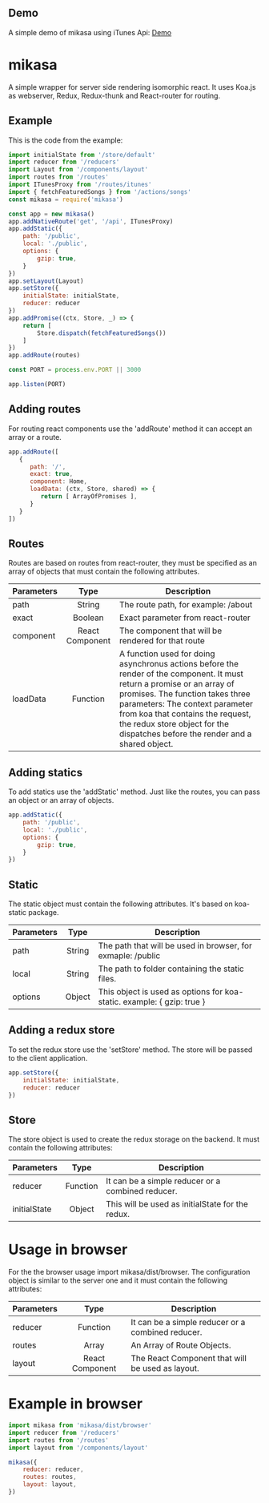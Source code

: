 ## Demo
A simple demo of mikasa using iTunes Api: [Demo](https://mikasa-app.herokuapp.com)

# mikasa
A simple wrapper for server side rendering isomorphic react. It uses Koa.js as webserver, Redux, Redux-thunk and React-router for routing.

## Example
This is the code from the example:
```javascript
import initialState from '/store/default'
import reducer from '/reducers'
import Layout from '/components/layout'
import routes from '/routes'
import ITunesProxy from '/routes/itunes'
import { fetchFeaturedSongs } from '/actions/songs'
const mikasa = require('mikasa')

const app = new mikasa()
app.addNativeRoute('get', '/api', ITunesProxy)
app.addStatic({
    path: '/public',
    local: './public',
    options: {
        gzip: true,
    }
})
app.setLayout(Layout)
app.setStore({
    initialState: initialState,
    reducer: reducer
})
app.addPromise((ctx, Store, _) => {
    return [
        Store.dispatch(fetchFeaturedSongs())
    ]
})
app.addRoute(routes)

const PORT = process.env.PORT || 3000

app.listen(PORT)
```

## Adding routes
For routing react components use the 'addRoute' method it can accept an array or a route.
```javascript
app.addRoute([
   {
      path: '/',
      exact: true,
      component: Home,
      loadData: (ctx, Store, shared) => {
         return [ ArrayOfPromises ],
      }
   }
])
```

## Routes
Routes are based on routes from react-router, they must be specified as an array of objects that must contain the following attributes.

| Parameters    | Type               | Description  |
| ------------- |:------------------:| ----- |
| path          | String             | The route path, for example: /about |
| exact        | Boolean              | Exact parameter from react-router |
| component        | React Component             | The component that will be rendered for that route |
| loadData        | Function    | A function used for doing asynchronus actions before the render of the component. It must return a promise or an array of promises. The function takes three parameters: The context parameter from koa that contains the request, the redux store object for the dispatches before the render and a shared object.  |

## Adding statics
To add statics use the 'addStatic' method. Just like the routes, you can pass an object or an array of objects.
```javascript
app.addStatic({
    path: '/public',
    local: './public',
    options: {
        gzip: true,
    }
})
```

## Static
The static object must contain the following attributes. It's based on koa-static package.

| Parameters    | Type               | Description  |
| ------------- |:------------------:| ----- |
| path          | String             | The path that will be used in browser, for exmaple: /public |
| local        | String              | The path to folder containing the static files. |
| options        | Object            | This object is used as options for koa-static. example: { gzip: true } |

## Adding a redux store
To set the redux store use the 'setStore' method. The store will be passed to the client application.
```javascript
app.setStore({
    initialState: initialState,
    reducer: reducer
})
```


## Store
The store object is used to create the redux storage on the backend. It must contain the following attributes:

| Parameters    | Type               | Description  |
| ------------- |:------------------:| ----- |
| reducer          | Function             | It can be a simple reducer or a combined reducer. |
| initialState        | Object              | This will be used as initialState for the redux. |

# Usage in browser
For the the browser usage import mikasa/dist/browser. The configuration object is similar to the server one and it must contain the following attributes:

| Parameters    | Type               | Description  |
| ------------- |:------------------:| ----- |
| reducer          | Function        | It can be a simple reducer or a combined reducer. |
| routes        | Array              | An Array of Route Objects. |
| layout        | React Component    | The React Component that will be used as layout. |

# Example in browser

```javascript
import mikasa from 'mikasa/dist/browser'
import reducer from '/reducers'
import routes from '/routes'
import layout from '/components/layout'

mikasa({
    reducer: reducer,
    routes: routes,
    layout: layout,
})
```

